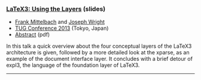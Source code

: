 

###  [LaTeX3: Using the Layers]({{site.baseurl}}/publications/2013-10-24-FMi-JAW-latex3-layers.pdf) (slides)

+  [Frank Mittelbach]({{site.baseurl}}/about/team/#frank-mittelbach) and [Joseph Wright]({{site.baseurl}}/about/team/#joseph-wright) 
+ [TUG Conference 2013](http://tug.org/tug2013/) (Tokyo, Japan)
+ [Abstract]({{site.baseurl}}/publications/2013-10-24-FMi-JAW-latex3-layers-abstract.pdf) (pdf)


In this talk a quick overview about the four conceptual layers of the
LaTeX3 architecture is given, followed by a more detailed look at the
xparse, as an example of the document interface layer. It concludes
with a brief detour of expl3, the language of the foundation layer of LaTeX3.

***

